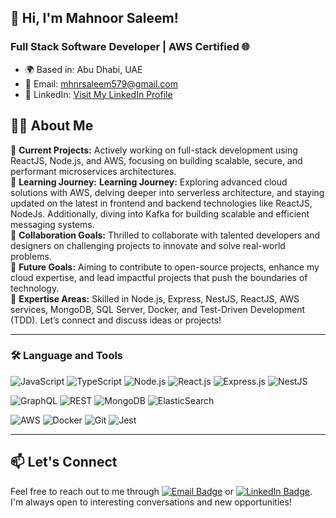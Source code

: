## 👋 Hi, I'm Mahnoor Saleem! 

### Full Stack Software Developer | AWS Certified 🌐 
 
- 🌍 Based in: Abu Dhabi, UAE
- 📧 Email: [mhnrsaleem579@gmail.com](mailto:mhnrsaleem579@gmail.com)
- 🔗 LinkedIn: [Visit My LinkedIn Profile](https://www.linkedin.com/in/mahnoor-saleem/)

## 👩‍💻 About Me

🔭 **Current Projects:** Actively working on full-stack development using ReactJS, Node.js, and AWS, focusing on building scalable, secure, and performant microservices architectures.  
🌱 **Learning Journey:** **Learning Journey:** Exploring advanced cloud solutions with AWS, delving deeper into serverless architecture, and staying updated on the latest in frontend and backend technologies like ReactJS, NodeJs. Additionally, diving into Kafka for building scalable and efficient messaging systems.    
👯 **Collaboration Goals:** Thrilled to collaborate with talented developers and designers on challenging projects to innovate and solve real-world problems.  
🥅 **Future Goals:** Aiming to contribute to open-source projects, enhance my cloud expertise, and lead impactful projects that push the boundaries of technology.  
💬 **Expertise Areas:** Skilled in Node.js, Express, NestJS, ReactJS, AWS services, MongoDB, SQL Server, Docker, and Test-Driven Development (TDD). Let’s connect and discuss ideas or projects!

---

### 🛠️ **Language and Tools**

![JavaScript](https://img.shields.io/badge/JavaScript-F7DF1E?style=for-the-badge&logo=javascript&logoColor=black) ![TypeScript](https://img.shields.io/badge/TypeScript-3178C6?style=for-the-badge&logo=typescript&logoColor=white) ![Node.js](https://img.shields.io/badge/Node.js-339933?style=for-the-badge&logo=nodedotjs&logoColor=white) ![React.js](https://img.shields.io/badge/React.js-61DAFB?style=for-the-badge&logo=react&logoColor=white) ![Express.js](https://img.shields.io/badge/Express.js-000000?style=for-the-badge&logo=express&logoColor=white) ![NestJS](https://img.shields.io/badge/NestJS-E0234E?style=for-the-badge&logo=nestjs&logoColor=white)

![GraphQL](https://img.shields.io/badge/GraphQL-E10098?style=for-the-badge&logo=graphql&logoColor=white) ![REST](https://img.shields.io/badge/REST-005571?style=for-the-badge&logo=rest&logoColor=white) ![MongoDB](https://img.shields.io/badge/MongoDB-47A248?style=for-the-badge&logo=mongodb&logoColor=white) ![ElasticSearch](https://img.shields.io/badge/ElasticSearch-005571?style=for-the-badge&logo=elasticsearch&logoColor=white)

![AWS](https://img.shields.io/badge/AWS-FF9900?style=for-the-badge&logo=amazonaws&logoColor=white) ![Docker](https://img.shields.io/badge/Docker-2496ED?style=for-the-badge&logo=docker&logoColor=white) ![Git](https://img.shields.io/badge/Git-F05032?style=for-the-badge&logo=git&logoColor=white) ![Jest](https://img.shields.io/badge/Jest-C21325?style=for-the-badge&logo=jest&logoColor=white) 

---

## 📫 Let's Connect

Feel free to reach out to me through [![Email Badge](https://img.shields.io/badge/Email-mhnrsaleem579%40gmail.com-blue)](mailto:mhnrsaleem579@gmail.com) or [![LinkedIn Badge](https://img.shields.io/badge/LinkedIn-Mahnoor%20Saleem-blue)](https://www.linkedin.com/in/mahnor-saleem/). I'm always open to interesting conversations and new opportunities!
